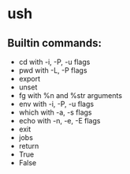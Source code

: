 # ush
## Builtin commands:

* cd with -i, -P, -u flags
* pwd with -L, -P flags
* export
* unset
* fg with %n and %str arguments
* env with -i, -P, -u flags
* which with -a, -s flags
* echo with -n, -e, -E flags
* exit
* jobs
* return
* True
* False

